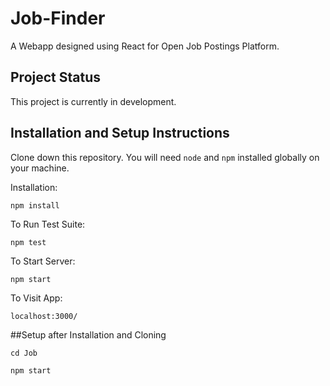 # Job-Finder

A Webapp designed using React for Open Job Postings Platform.

## Project Status
This project is currently in development.

## Installation and Setup Instructions 

Clone down this repository. You will need `node` and `npm` installed globally on your machine.  

Installation:

`npm install`  

To Run Test Suite:  

`npm test`  

To Start Server:

`npm start`  

To Visit App:

`localhost:3000/`  

##Setup after Installation and Cloning

`cd Job`

`npm start`



